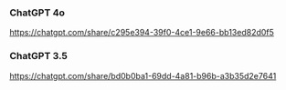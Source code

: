 ### ChatGPT 4o

https://chatgpt.com/share/c295e394-39f0-4ce1-9e66-bb13ed82d0f5

### ChatGPT 3.5

https://chatgpt.com/share/bd0b0ba1-69dd-4a81-b96b-a3b35d2e7641

